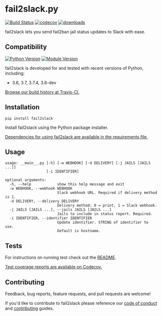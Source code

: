 # fail2slack.py

[![Build Status](https://travis-ci.org/asdfdotdev/fail2slack.svg?branch=master)](https://travis-ci.org/asdfdotdev/fail2slack) [![codecov](https://codecov.io/gh/asdfdotdev/fail2slack/branch/master/graph/badge.svg)](https://codecov.io/gh/asdfdotdev/fail2slack)  [![downloads](https://img.shields.io/pypi/dm/fail2slack)](https://pypi.org/project/fail2slack)

fail2slack lets you send fail2ban jail status updates to Slack with ease.

## Compatibility

[![Python Version](https://img.shields.io/pypi/pyversions/fail2slack)](https://pypi.org/project/fail2slack) [![Module Version](https://img.shields.io/pypi/v/fail2slack)](https://pypi.org/project/fail2slack)

fail2slack is developed for and tested with recent versions of Python, including:

- 3.6, 3.7, 3.7.4, 3.8-dev

[Browse our build history at Travis-CI.](https://travis-ci.org/asdfdotdev/fail2slack)

## Installation

```
pip install fail2slack
```

Install fail2slack using the Python package installer.

[Dependencies for using fail2slack are available in the requirements file.](https://github.com/asdfdotdev/fail2slack/blob/master/requirements.txt)

## Usage

```
usage: __main__.py [-h] [-w WEBHOOK] [-d DELIVERY] [-j JAILS [JAILS ...]]
                   [-i IDENTIFIER]

optional arguments:
  -h, --help            show this help message and exit
  -w WEBHOOK, --webhook WEBHOOK
                        Slack webhook URL. Required if delivery method is 1.
  -d DELIVERY, --delivery DELIVERY
                        Delivery method: 0 = print, 1 = Slack webhook.
  -j JAILS [JAILS ...], --jails JAILS [JAILS ...]
                        Jails to include in status report. Required.
  -i IDENTIFIER, --identifier IDENTIFIER
                        Update identifier. STRING of identifier to use.
                        Default is hostname.
```

## Tests

For instructions on running test check out the [README](https://github.com/asdfdotdev/fail2slack/tree/master/test#readme).

[Test coverage reports are available on Codecov.](https://codecov.io/gh/asdfdotdev/fail2slack)

## Contributing

Feedback, bug reports, feature requests, and pull requests are welcome!

If you'd like to contribute to fail2slack please reference our [code of conduct](https://github.com/asdfdotdev/fail2slack/blob/master/.github/CODE_OF_CONDUCT.md) and [contributing](https://github.com/asdfdotdev/fail2slack/blob/master/.github/CONTRIBUTING.md) guides.
